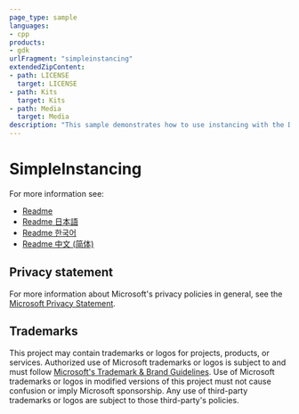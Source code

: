 ```yaml
---
page_type: sample
languages:
- cpp
products:
- gdk
urlFragment: "simpleinstancing"
extendedZipContent:
- path: LICENSE
  target: LICENSE
- path: Kits
  target: Kits
- path: Media
  target: Media
description: "This sample demonstrates how to use instancing with the Direct3D 12 API on Xbox."
---
```


# SimpleInstancing

For more information see: 
- [Readme](https://github.com/microsoft/Xbox-GDK-Samples/blob/main/Samples/IntroGraphics/SimpleInstancing/readme_en-us.md)
- [Readme 日本語](https://github.com/microsoft/Xbox-GDK-Samples/blob/main/Samples/IntroGraphics/SimpleInstancing/readme_ja-jp.md)
- [Readme 한국어](https://github.com/microsoft/Xbox-GDK-Samples/blob/main/Samples/IntroGraphics/SimpleInstancing/readme_ko-kr.md)
- [Readme 中文 (简体)](https://github.com/microsoft/Xbox-GDK-Samples/blob/main/Samples/IntroGraphics/SimpleInstancing/readme_zh-cn.md)

## Privacy statement

For more information about Microsoft's privacy policies in general, see the [Microsoft Privacy Statement](https://privacy.microsoft.com/privacystatement/).

## Trademarks

This project may contain trademarks or logos for projects, products, or services. Authorized use of Microsoft trademarks or logos is subject to and must follow [Microsoft's Trademark & Brand Guidelines](https://www.microsoft.com/en-us/legal/intellectualproperty/trademarks/usage/general). Use of Microsoft trademarks or logos in modified versions of this project must not cause confusion or imply Microsoft sponsorship. Any use of third-party trademarks or logos are subject to those third-party's policies.
